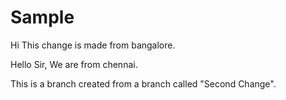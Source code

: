 # Sample


Hi This change is made from bangalore.


Hello Sir, We are from chennai.


This is a branch created from a branch called "Second Change".

